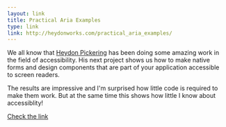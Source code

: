 ```yaml
---
layout: link
title: Practical Aria Examples
type: link
link: http://heydonworks.com/practical_aria_examples/
---
```


We all know that [Heydon Pickering](http://www.heydonworks.com/) has been doing some amazing work in the field of accessibility. His next
project shows us how to make native forms and design components that are part of your application accessible to screen readers. 

The results are impressive and I'm surprised how little code is required to make them work. But at the same time this shows how little I know about accessiblity!

[Check the link](http://heydonworks.com/practical_aria_examples/)